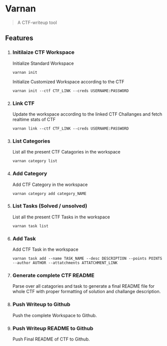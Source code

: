 # Varnan

> A CTF-writeup tool

## Features

1. ### Initilaize CTF Workspace <br>
    Initialize Standard Workspace
    ```
    varnan init
    ```
    Initialize Customized Workspace according to the CTF
    ```
    varnan init --ctf CTF_LINK --creds USERNAME:PASSWORD
    ```
2. ### Link CTF
    Update the workspace according to the linked CTF Challanges and fetch realtime stats of CTF
    ```
    varnan link --ctf CTF_LINK --creds USERNAME:PASSWORD
    ```
3. ### List Categories
    List all the present CTF Catagories in the workspace
    ```
    varnan category list
    ```
5. ### Add Category
    Add CTF Category in the workspace
    ```
    varnan category add category_NAME
    ```
4. ### List Tasks (Solved / unsolved)
    List all the present CTF Tasks in the workspace
    ```
    varnan task list
    ```
6. ### Add Task
    Add CTF Task in the workspace
    ```
    varnan task add --name TASK_NAME --desc DESCRIPTION --points POINTS --author AUTHOR --attatchments ATTATCHMENT_LINK
    ```
7. ### Generate complete CTF README
    Parse over all catagories and task to generate a final README file for whole CTF with proper formatting of solution and challange description.
8. ### Push Writeup to Github
    Push the complete Workspace to Github.
9. ### Push Writeup README to Github
    Push Final README of CTF to Github.